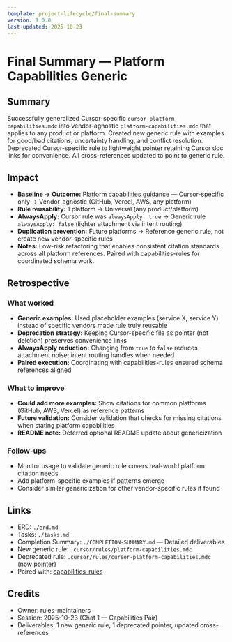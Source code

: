 ```yaml
---
template: project-lifecycle/final-summary
version: 1.0.0
last-updated: 2025-10-23
---
```


# Final Summary — Platform Capabilities Generic

## Summary

Successfully generalized Cursor-specific `cursor-platform-capabilities.mdc` into vendor-agnostic `platform-capabilities.mdc` that applies to any product or platform. Created new generic rule with examples for good/bad citations, uncertainty handling, and conflict resolution. Deprecated Cursor-specific rule to lightweight pointer retaining Cursor doc links for convenience. All cross-references updated to point to generic rule.

## Impact

- **Baseline → Outcome:** Platform capabilities guidance — Cursor-specific only → Vendor-agnostic (GitHub, Vercel, AWS, any platform)
- **Rule reusability:** 1 platform → Universal (any product/platform)
- **AlwaysApply:** Cursor rule was `alwaysApply: true` → Generic rule `alwaysApply: false` (lighter attachment via intent routing)
- **Duplication prevention:** Future platforms → Reference generic rule, not create new vendor-specific rules
- **Notes:** Low-risk refactoring that enables consistent citation standards across all platform references. Paired with capabilities-rules for coordinated schema work.

## Retrospective

### What worked

- **Generic examples:** Used placeholder examples (service X, service Y) instead of specific vendors made rule truly reusable
- **Deprecation strategy:** Keeping Cursor-specific file as pointer (not deletion) preserves convenience links
- **AlwaysApply reduction:** Changing from `true` to `false` reduces attachment noise; intent routing handles when needed
- **Paired execution:** Coordinating with capabilities-rules ensured schema references aligned

### What to improve

- **Could add more examples:** Show citations for common platforms (GitHub, AWS, Vercel) as reference patterns
- **Future validation:** Consider validation that checks for missing citations when stating platform capabilities
- **README note:** Deferred optional README update about genericization

### Follow-ups

- Monitor usage to validate generic rule covers real-world platform citation needs
- Add platform-specific examples if patterns emerge
- Consider similar genericization for other vendor-specific rules if found

## Links

- ERD: `./erd.md`
- Tasks: `./tasks.md`
- Completion Summary: `./COMPLETION-SUMMARY.md` — Detailed deliverables
- New generic rule: `.cursor/rules/platform-capabilities.mdc`
- Deprecated rule: `.cursor/rules/cursor-platform-capabilities.mdc` (now pointer)
- Paired with: [capabilities-rules](../capabilities-rules/final-summary.md)

## Credits

- Owner: rules-maintainers
- Session: 2025-10-23 (Chat 1 — Capabilities Pair)
- Deliverables: 1 new generic rule, 1 deprecated pointer, updated cross-references

